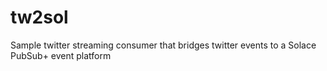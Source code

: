 # tw2sol
Sample twitter streaming consumer that bridges twitter events to a Solace PubSub+ event platform
